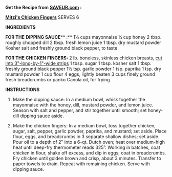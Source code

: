 **Get the Recipe from** [**SAVEUR.com**](http://www.saveur.com/?cmpid=sh101411) **:**

 [**Mitzi's Chicken Fingers**](http://www.saveur.com/article/Recipes/Mitzis-Chicken-Fingers?cmpid=sh101411)
SERVES 6

**INGREDIENTS**

**FOR THE**  **DIPPING SAUCE**** :**
1½ cups mayonnaise
¼ cup honey
2 tbsp. roughly chopped dill
2 tbsp. fresh lemon juice
1 tbsp. dry mustard powder
Kosher salt and freshly ground black pepper, to taste

**FOR THE CHICKEN FINGERS:**
2 lb. boneless, skinless chicken breasts, [cut into 3"-long-by-1"-wide strips](http://www.saveur.com/gallery/Jacques-Pepin-on-How-to-Cut-Up-a-Chicken?cmpid=sh101411)
1 tbsp. sugar
1 tbsp. kosher salt
1 tbsp. freshly ground black pepper
1½ tsp. garlic powder
1 tsp. paprika
1 tsp. dry mustard powder
1 cup flour
4 eggs, lightly beaten
3 cups finely ground fresh breadcrumbs or panko
Canola oil, for frying

**INSTRUCTIONS**
1. Make the dipping sauce: In a medium bowl, whisk together the mayonnaise with the honey, dill, mustard powder, and lemon juice. Season with salt and pepper, and stir together until smooth; set honey-dill dipping sauce aside.

2. Make the chicken fingers: In a medium bowl, toss together chicken, sugar, salt, pepper, garlic powder, paprika, and mustard; set aside. Place flour, eggs, and breadcrumbs in 3 separate shallow dishes; set aside. Pour oil to a depth of 2″ into a 6-qt. Dutch oven; heat over medium-high heat until deep-fry thermometer reads 325°. Working in batches, coat chicken in flour, shake off excess, and dip in eggs; coat in breadcrumbs. Fry chicken until golden brown and crisp, about 3 minutes. Transfer to paper towels to drain. Repeat with remaining chicken. Serve with dipping sauce.